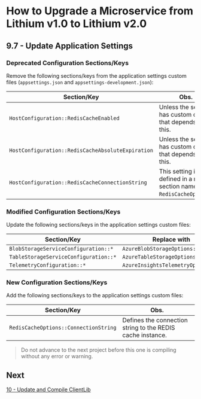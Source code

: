 # How to Upgrade a Microservice from Lithium v1.0 to Lithium v2.0

## 9.7 - Update Application Settings

### Deprecated Configuration Sections/Keys

Remove the following sections/keys from the application settings custom files (`appsettings.json` and `appsettings-development.json`):

| Section/Key | Obs. |
| - | - |
| `HostConfiguration::RedisCacheEnabled` | Unless the service has custom code that depends on this. |
| `HostConfiguration::RedisCacheAbsoluteExpiration` | Unless the service has custom code that depends on this. |
| `HostConfiguration::RedisCacheConnectionString` | This setting is defined in a new section named `RedisCacheOptions`. |

### Modified Configuration Sections/Keys

Update the following sections/keys in the application settings custom files:

| Section/Key | Replace with
| - | - |
| `BlobStorageServiceConfiguration::*` | `AzureBlobStorageOptions::*` |
| `TableStorageServiceConfiguration::*` | `AzureTableStorageOptions::*` |
| `TelemetryConfiguration::*` | `AzureInsightsTelemetryOptions::*` |

### New Configuration Sections/Keys

Add the following sections/keys to the application settings custom files:

| Section/Key | Obs. |
| - | - |
| `RedisCacheOptions::ConnectionString` | Defines the connection string to the REDIS cache instance. |

> Do not advance to the next project before this one is compiling without any error or warning.

## Next

[10 - Update and Compile ClientLib](./10-update-compile-clientlib.md)